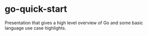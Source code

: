 # go-quick-start
Presentation that gives a high level overview of Go and some basic language use case highlights.
